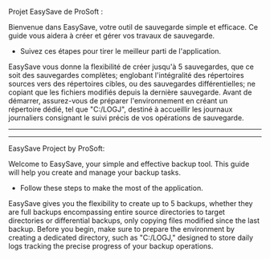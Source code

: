 Projet EasySave de ProSoft : 

Bienvenue dans EasySave, votre outil de sauvegarde simple et efficace. 
Ce guide vous aidera à créer et gérer vos travaux de sauvegarde. 
* Suivez ces étapes pour tirer le meilleur parti de l'application.

EasySave vous donne la flexibilité de créer jusqu'à 5 sauvegardes, que ce soit des sauvegardes complètes;
englobant l'intégralité des répertoires sources vers des répertoires cibles, ou des sauvegardes différentielles; ne copiant que les fichiers modifiés depuis la dernière sauvegarde. 
Avant de démarrer, assurez-vous de préparer l'environnement en créant un répertoire dédié, tel que "C:/LOGJ", destiné à accueillir les journaux journaliers consignant le suivi précis de vos opérations de sauvegarde.

***********************








***********************
EasySave Project by ProSoft:

Welcome to EasySave, your simple and effective backup tool. 
This guide will help you create and manage your backup tasks. 
* Follow these steps to make the most of the application.

EasySave gives you the flexibility to create up to 5 backups, whether they are full backups encompassing entire source directories to target directories or differential backups, only copying files modified since the last backup. 
Before you begin, make sure to prepare the environment by creating a dedicated directory, such as "C:/LOGJ," designed to store daily logs tracking the precise progress of your backup operations.







